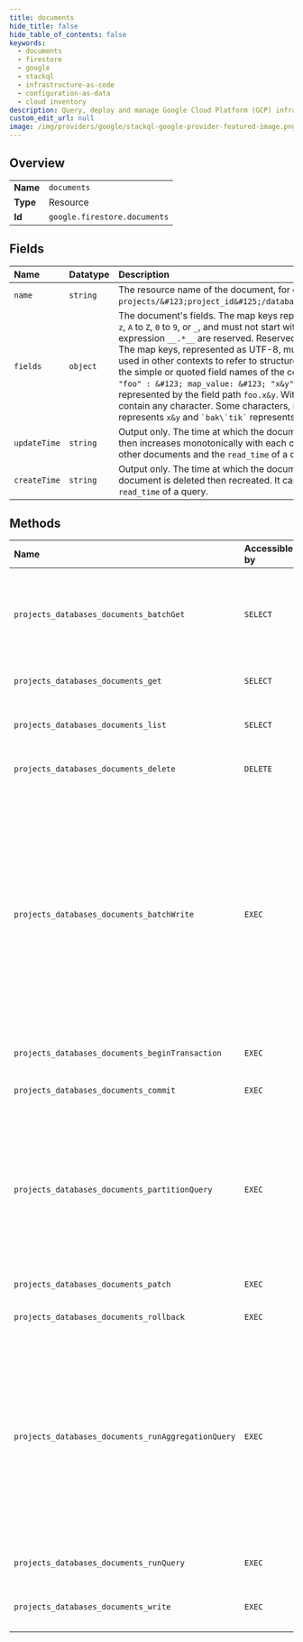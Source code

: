 ```yaml
---
title: documents
hide_title: false
hide_table_of_contents: false
keywords:
  - documents
  - firestore
  - google    
  - stackql
  - infrastructure-as-code
  - configuration-as-data
  - cloud inventory
description: Query, deploy and manage Google Cloud Platform (GCP) infrastructure and resources using SQL
custom_edit_url: null
image: /img/providers/google/stackql-google-provider-featured-image.png
---
```

  
    

## Overview
<table><tbody>
<tr><td><b>Name</b></td><td><code>documents</code></td></tr>
<tr><td><b>Type</b></td><td>Resource</td></tr>
<tr><td><b>Id</b></td><td><code>google.firestore.documents</code></td></tr>
</tbody></table>

## Fields
| Name | Datatype | Description |
|:-----|:---------|:------------|
| `name` | `string` | The resource name of the document, for example `projects/&#123;project_id&#125;/databases/&#123;database_id&#125;/documents/&#123;document_path&#125;`. |
| `fields` | `object` | The document's fields. The map keys represent field names. A simple field name contains only characters `a` to `z`, `A` to `Z`, `0` to `9`, or `_`, and must not start with `0` to `9`. For example, `foo_bar_17`. Field names matching the regular expression `__.*__` are reserved. Reserved field names are forbidden except in certain documented contexts. The map keys, represented as UTF-8, must not exceed 1,500 bytes and cannot be empty. Field paths may be used in other contexts to refer to structured fields defined here. For `map_value`, the field path is represented by the simple or quoted field names of the containing fields, delimited by `.`. For example, the structured field `"foo" : &#123; map_value: &#123; "x&y" : &#123; string_value: "hello" &#125;&#125;&#125;` would be represented by the field path `foo.x&y`. Within a field path, a quoted field name starts and ends with `` ` `` and may contain any character. Some characters, including `` ` ``, must be escaped using a `\`. For example, `` `x&y` `` represents `x&y` and `` `bak\`tik` `` represents `` bak`tik ``. |
| `updateTime` | `string` | Output only. The time at which the document was last changed. This value is initially set to the `create_time` then increases monotonically with each change to the document. It can also be compared to values from other documents and the `read_time` of a query. |
| `createTime` | `string` | Output only. The time at which the document was created. This value increases monotonically when a document is deleted then recreated. It can also be compared to values from other documents and the `read_time` of a query. |
## Methods
| Name | Accessible by | Required Params | Description |
|:-----|:--------------|:----------------|:------------|
| `projects_databases_documents_batchGet` | `SELECT` | `databasesId, projectsId` | Gets multiple documents. Documents returned by this method are not guaranteed to be returned in the same order that they were requested. |
| `projects_databases_documents_get` | `SELECT` | `databasesId, documentsId, documentsId1, projectsId` | Gets a single document. |
| `projects_databases_documents_list` | `SELECT` | `collectionId, databasesId, documentsId, documentsId1, projectsId` | Lists documents. |
| `projects_databases_documents_delete` | `DELETE` | `databasesId, documentsId, documentsId1, projectsId` | Deletes a document. |
| `projects_databases_documents_batchWrite` | `EXEC` | `databasesId, projectsId` | Applies a batch of write operations. The BatchWrite method does not apply the write operations atomically and can apply them out of order. Method does not allow more than one write per document. Each write succeeds or fails independently. See the BatchWriteResponse for the success status of each write. If you require an atomically applied set of writes, use Commit instead. |
| `projects_databases_documents_beginTransaction` | `EXEC` | `databasesId, projectsId` | Starts a new transaction. |
| `projects_databases_documents_commit` | `EXEC` | `databasesId, projectsId` | Commits a transaction, while optionally updating documents. |
| `projects_databases_documents_partitionQuery` | `EXEC` | `databasesId, documentsId, documentsId1, projectsId` | Partitions a query by returning partition cursors that can be used to run the query in parallel. The returned partition cursors are split points that can be used by RunQuery as starting/end points for the query results. |
| `projects_databases_documents_patch` | `EXEC` | `databasesId, documentsId, documentsId1, projectsId` | Updates or inserts a document. |
| `projects_databases_documents_rollback` | `EXEC` | `databasesId, projectsId` | Rolls back a transaction. |
| `projects_databases_documents_runAggregationQuery` | `EXEC` | `databasesId, documentsId, documentsId1, projectsId` | Runs an aggregation query. Rather than producing Document results like Firestore.RunQuery, this API allows running an aggregation to produce a series of AggregationResult server-side. High-Level Example: ``` -- Return the number of documents in table given a filter. SELECT COUNT(*) FROM ( SELECT * FROM k where a = true ); ``` |
| `projects_databases_documents_runQuery` | `EXEC` | `databasesId, documentsId, documentsId1, projectsId` | Runs a query. |
| `projects_databases_documents_write` | `EXEC` | `databasesId, projectsId` | Streams batches of document updates and deletes, in order. |
